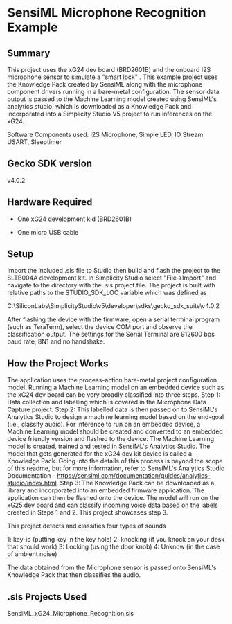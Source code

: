 
# SensiML Microphone Recognition Example #

## Summary ##

This project uses the xG24 dev board (BRD2601B) and the onboard I2S microphone sensor to simulate a "smart lock" . This example project uses the Knowledge Pack created by SensiML along with the microphone component drivers running in a bare-metal configuration. The sensor data output is passed to the Machine Learning model created using SensiML's analytics studio, which is downloaded as a Knowledge Pack and incorporated into a Simplicity Studio V5 project to run inferences on the xG24.

Software Components used: I2S Microphone, Simple LED, IO Stream: USART, Sleeptimer

## Gecko SDK version ##

v4.0.2

## Hardware Required ##

- One xG24 development kid (BRD2601B)

- One micro USB cable

## Setup ##

Import the included .sls file to Studio then build and flash the project to the SLTB004A development kit.
In Simplicity Studio select "File->Import" and navigate to the directory with the .sls project file.
The project is built with relative paths to the STUDIO_SDK_LOC variable which was defined as

C:\SiliconLabs\SimplicityStudio\v5\developer\sdks\gecko_sdk_suite\v4.0.2

After flashing the device with the firmware, open a serial terminal program (such as TeraTerm), select the device COM port and observe the classification output. The settings for the Serial Terminal are 912600 bps baud rate, 8N1 and no handshake. 

## How the Project Works ##

The application uses the process-action bare-metal project configuration model. Running a Machine Learning model on an embedded device such as the xG24 dev board can be very broadly classified into three steps. 
Step 1: Data collection and labelling which is covered in the Microphone Data Capture project. 
Step 2: This labelled data is then passed on to SensiML's Analytics Studio to design a machine learning model based on the end-goal (i.e., classify audio). For inference to run on an embedded device, a Machine Learning model should be created and converted to an embedded device friendly version and flashed to the device. The Machine Learning model is created, trained and tested in SensiML's Analytics Studio. The model that gets generated for the xG24 dev kit device is called a Knowledge Pack. Going into the details of this process is beyond the scope of this readme, but for more information, refer to SensiML's Analytics Studio Documentation - https://sensiml.com/documentation/guides/analytics-studio/index.html. 
Step 3:  The Knowledge Pack can be downloaded as a library and incorporated into an embedded firmware application. The application can then be flashed onto the device. The model will run on the xG25 dev board and can classify incoming voice data based on the labels created in Steps 1 and 2. This project showcases step 3. 

This project detects and classifies four types of sounds 

1: key-io (putting key in the key hole)
2: knocking (if you knock on your desk that should work)
3: Locking (using the door knob)
4: Unknow (in the case of ambient noise)

The data obtained from the Microphone sensor is passed onto SensiML's Knowledge Pack that then classifies the audio. 

## .sls Projects Used ##

SensiML_xG24_Microphone_Recognition.sls


